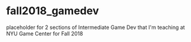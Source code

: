 # fall2018_gamedev
placeholder for 2 sections of Intermediate Game Dev that I'm teaching at NYU Game Center for Fall 2018
